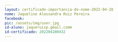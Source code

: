 ```yaml
---
layout: certificado-importancia-do-nome-2022-04-28
nome: Jaqueline Alessandra Ruiz Pereira
facebook:
pic: /assets/img/user.jpg
id-aluno: jaqueruizp.gmail.comm
id-certificado: 202204280432
---
```

